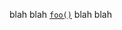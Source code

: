 blah blah
[`foo()`][__link0]
blah blah

 [__cargo_doc2readme_dependencies_info]: ggGkYW0BYXSEG4Y_aNIvScI-G-EsPsQWHGmyGx7Yk486in34G9qox2F54_uTYXKEG0Ze5nw_W_A4G-_5rhVGU1AJG-Ee77zYtHHzGwejKRMP2uX2YWSBgmhmZWF0dXJlc2UwLjAuMA
 [__link0]: https://docs.rs/features/0.0.0/features/?search=foo
